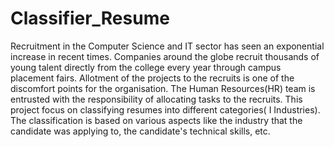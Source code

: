 # Classifier_Resume
Recruitment in the Computer Science and IT sector has seen an exponential increase in recent times. Companies around the globe recruit thousands of young talent directly from the college every year through campus placement fairs. Allotment of the projects to the recruits is one of the discomfort points for the organisation. The Human Resources(HR) team is entrusted with the responsibility of allocating tasks to the recruits. 
This project focus on classifying resumes into different categories( I Industries). The classification is based on various aspects like the industry that the candidate was applying to, the candidate's technical skills, etc. 
